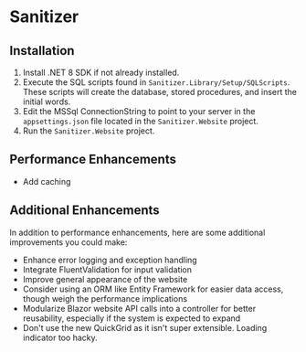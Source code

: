# Sanitizer

## Installation

1. Install .NET 8 SDK if not already installed.
2. Execute the SQL scripts found in `Sanitizer.Library/Setup/SQLScripts`. These scripts will create the database, stored procedures, and insert the initial words.
3. Edit the MSSql ConnectionString to point to your server in the `appsettings.json` file located in the `Sanitizer.Website` project.
4. Run the `Sanitizer.Website` project.

## Performance Enhancements

- Add caching

## Additional Enhancements

In addition to performance enhancements, here are some additional improvements you could make:

- Enhance error logging and exception handling
- Integrate FluentValidation for input validation
- Improve general appearance of the website
- Consider using an ORM like Entity Framework for easier data access, though weigh the performance implications
- Modularize Blazor website API calls into a controller for better reusability, especially if the system is expected to expand
- Don't use the new QuickGrid as it isn't super extensible. Loading indicator too hacky.